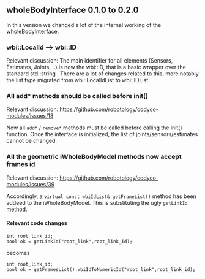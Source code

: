 ## wholeBodyInterface 0.1.0 to 0.2.0 

In this version we changed a lot of the internal working of the wholeBodyInterface.

### wbi::LocalId --> wbi::ID
Relevant discussion:
The main identifier for all elements (Sensors, Estimates, Joints, ..) is now the 
wbi::ID, that is a basic wrapper over the standard std::string . There are a lot
of changes related to this, more notably the list type migrated from wbi::LocalIdList 
to wbi::IDList.

### All add* methods should be called before init()
Relevant discussion: https://github.com/robotology/codyco-modules/issues/18

Now all `add*` / `remove*` methods must be called 
before calling the init() function. Once the interface is initialized, the 
list of joints/sensors/estimates cannot be changed. 

### All the geometric iWholeBodyModel methods now accept frames id
Relevant discussion: https://github.com/robotology/codyco-modules/issues/39

Accordingly, a `virtual const wbiIdList& getFrameList()` method has been addeed
to the iWholeBodyModel. This is substituting the ugly `getLinkId` method.

#### Relevant code changes
```
int root_link_id;
bool ok = getLinkId("root_link",root_link_id);
```
becomes
```
int root_link_id;
bool ok = getFramesList().wbiIdToNumericId("root_link",root_link_id);
```

